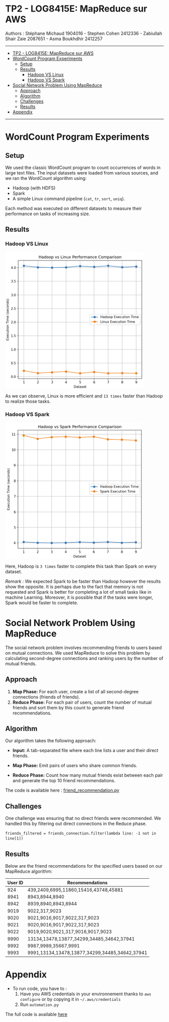 # TP2 - LOG8415E: MapReduce sur AWS

Authors : Stéphane Michaud 1904016 - Stephen Cohen 2412336 - Zabiullah Shair Zaie 2087651 - Asma Boukhdhir 2412257

---
- [TP2 - LOG8415E: MapReduce sur AWS](#tp2---log8415e-mapreduce-sur-aws)
- [WordCount Program Experiments](#wordcount-program-experiments)
  - [Setup](#setup)
  - [Results](#results)
    - [Hadoop VS Linux](#hadoop-vs-linux)
    - [Hadoop VS Spark](#hadoop-vs-spark)
- [Social Network Problem Using MapReduce](#social-network-problem-using-mapreduce)
  - [Approach](#approach)
  - [Algorithm](#algorithm)
  - [Challenges](#challenges)
  - [Results](#results-1)
- [Appendix](#appendix)


---

# WordCount Program Experiments 

## Setup

We used the classic WordCount program to count occurrences of words in large text files. The input datasets were loaded from various sources, and we ran the WordCount algorithm using:

- Hadoop (with HDFS)
- Spark
- A simple Linux command pipeline (`cat`, `tr`, `sort`, `uniq`).

Each method was executed on different datasets to measure their performance on tasks of increasing size.

## Results

### Hadoop VS Linux

![alt text](image.png)

As we can observe, Linux is more efficient and `13 times` faster than Hadoop to realize those tasks. 

### Hadoop VS Spark

![alt text](image-1.png)

Here, Hadoop is `3 times` faster to complete this task than Spark on every dataset. 

_Remark :_ We expected Spark to be faster than Hadoop however the results show the opposite. It is perhaps due to the fact that memory is not requested and Spark is better for completing a lot of small tasks like in machine Learning. 
Moreover, it is possible that if the tasks were longer, Spark would be faster to complete.

# Social Network Problem Using MapReduce

The social network problem involves recommending friends to users based on mutual connections. We used MapReduce to solve this problem by calculating second-degree connections and ranking users by the number of mutual friends.

## Approach

1. **Map Phase:** For each user, create a list of all second-degree connections (friends of friends).
2. **Reduce Phase:** For each pair of users, count the number of mutual friends and sort them by this count to generate friend recommendations.

## Algorithm 

Our algorithm takes the following approach:

- **Input:** A tab-separated file where each line lists a user and their direct friends.

- **Map Phase:** Emit pairs of users who share common friends.

- **Reduce Phase:** Count how many mutual friends exist between each pair and generate the top 10 friend recommendations.

The code is available here : [friend_recommendation.py](friend_recommendation.py)

## Challenges 


One challenge was ensuring that no direct friends were recommended. We handled this by filtering out direct connections in the Reduce phase.

```
friends_filtered = friends_connection.filter(lambda line: -1 not in line[1]) 
```

## Results 

Below are the friend recommendations for the specified users based on our MapReduce algorithm:

| User ID | Recommendations                                           |
|---------|------------------------------------------------------------|
| 924     | 439,2409,6995,11860,15416,43748,45881               |
| 8941    | 8943,8944,8940                 |
| 8942    | 8939,8940,8943,8944                    |
| 9019    | 9022,317,9023                         |
| 9020    | 9021,9016,9017,9022,317,9023                      |
| 9021    | 9020,9016,9017,9022,317,9023                       |
| 9022    | 9019,9020,9021,317,9016,9017,9023                       |
| 9990    | 13134,13478,13877,34299,34485,34642,37941                |
| 9992    | 9987,9989,35667,9991                  |
| 9993    | 9991,13134,13478,13877,34299,34485,34642,37941                          |





# Appendix 

- To run code, you have to : 
  1. Have you AWS credentials in your environnement thanks to ``` aws configure ``` or by copying it in `~/.aws/credentials`
  2. Run `automation.py`

The full code is available [here](https://github.com/Papushkado/MapReduce)



